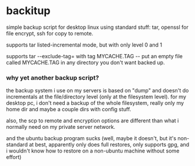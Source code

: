 backitup
========

simple backup script for desktop linux using standard stuff: 
tar, openssl for file encrypt, ssh for copy to remote. 

supports tar listed-incremental mode, but with only level 0 and 1

supports tar --exclude-tag=<tag> with tag MYCACHE.TAG -- put an empty
file called MYCACHE.TAG in any directory you don't want backed up. 

### why yet another backup script?

the backup system i use on my servers is based on "dump" and doesn't do 
incrementals at the file/directory level (only at the filesystem level).
for my desktop pc, i don't need a backup of the whole filesystem,
really only my home dir and maybe a couple dirs with config stuff.

also, the scp to remote and encryption options are different than what 
i normally need on my private server network. 

and the ubuntu backup program sucks (well, maybe it doesn't, but 
it's non-standard at best, apparently only does full restores, only 
supports gpg, and i wouldn't know how to restore on a non-ubuntu 
machine without some effort)
